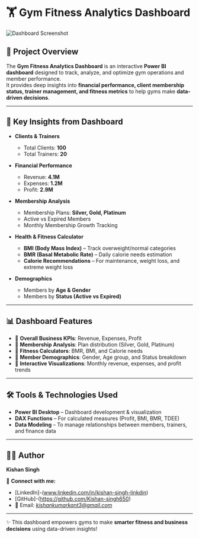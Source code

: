 # 🏋️ Gym Fitness Analytics Dashboard

![Dashboard Screenshot](Screenshot_Gym_Fitness_Dashboard.png)

## 📌 Project Overview
The **Gym Fitness Analytics Dashboard** is an interactive **Power BI dashboard** designed to track, analyze, and optimize gym operations and member performance.  
It provides deep insights into **financial performance, client membership status, trainer management, and fitness metrics** to help gyms make **data-driven decisions**.

---

## 🚀 Key Insights from Dashboard
- **Clients & Trainers**
  - Total Clients: **100**
  - Total Trainers: **20**

- **Financial Performance**
  - Revenue: **4.1M**
  - Expenses: **1.2M**
  - Profit: **2.9M**

- **Membership Analysis**
  - Membership Plans: **Silver, Gold, Platinum**
  - Active vs Expired Members
  - Monthly Membership Growth Tracking

- **Health & Fitness Calculator**
  - **BMI (Body Mass Index)** – Track overweight/normal categories
  - **BMR (Basal Metabolic Rate)** – Daily calorie needs estimation
  - **Calorie Recommendations** – For maintenance, weight loss, and extreme weight loss

- **Demographics**
  - Members by **Age & Gender**
  - Members by **Status (Active vs Expired)**

---

## 📊 Dashboard Features
- 🔹 **Overall Business KPIs**: Revenue, Expenses, Profit  
- 🔹 **Membership Analysis**: Plan distribution (Silver, Gold, Platinum)  
- 🔹 **Fitness Calculators**: BMR, BMI, and Calorie needs  
- 🔹 **Member Demographics**: Gender, Age group, and Status breakdown  
- 🔹 **Interactive Visualizations**: Monthly revenue, expenses, and profit trends  

---

## 🛠 Tools & Technologies Used
- **Power BI Desktop** – Dashboard development & visualization  
- **DAX Functions** – For calculated measures (Profit, BMI, BMR, TDEE)  
- **Data Modeling** – To manage relationships between members, trainers, and finance data  

---

## 👨‍💻 Author
**Kishan Singh**  

🔗 **Connect with me:**  
- [LinkedIn]-(www.linkedin.com/in/kishan-singh-linkdin)
- [GitHub]-(https://github.com/Kishan-singh650)
- 📧 Email: *kishankumarkant3@gmail.com*  

---

✨ This dashboard empowers gyms to make **smarter fitness and business decisions** using data-driven insights!
